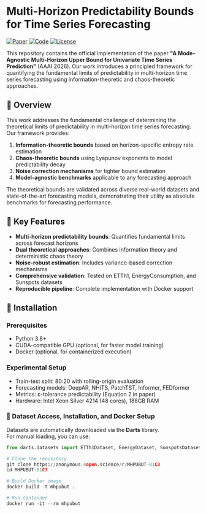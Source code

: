 # Multi-Horizon Predictability Bounds for Time Series Forecasting

[![Paper](https://img.shields.io/badge/Paper-AAAI%202026-blue)](https://anonymous.4open.science/r/MHPUBUT-81C3)
[![Code](https://img.shields.io/badge/Code-Python-green)](https://anonymous.4open.science/r/MHPUBUT-81C3)
[![License](https://img.shields.io/badge/License-MIT-yellow)](LICENSE)

This repository contains the official implementation of the paper **"A Mode-Agnostic Multi-Horizon Upper Bound for Univariate Time Series Prediction"** (AAAI 2026). Our work introduces a principled framework for quantifying the fundamental limits of predictability in multi-horizon time series forecasting using information-theoretic and chaos-theoretic approaches.



## 🌟 Overview

This work addresses the fundamental challenge of determining the theoretical limits of predictability in multi-horizon time series forecasting. Our framework provides:

1. **Information-theoretic bounds** based on horizon-specific entropy rate estimation
2. **Chaos-theoretic bounds** using Lyapunov exponents to model predictability decay
3. **Noise correction mechanisms** for tighter bound estimation
4. **Model-agnostic benchmarks** applicable to any forecasting approach

The theoretical bounds are validated across diverse real-world datasets and state-of-the-art forecasting models, demonstrating their utility as absolute benchmarks for forecasting performance.

## 🔑 Key Features

- **Multi-horizon predictability bounds**: Quantifies fundamental limits across forecast horizons
- **Dual theoretical approaches**: Combines information theory and deterministic chaos theory
- **Noise-robust estimation**: Includes variance-based correction mechanisms
- **Comprehensive validation**: Tested on ETTh1, EnergyConsumption, and Sunspots datasets
- **Reproducible pipeline**: Complete implementation with Docker support

## 🚀 Installation

### Prerequisites
- Python 3.8+
- CUDA-compatible GPU (optional, for faster model training)
- Docker (optional, for containerized execution)

### Experimental Setup
  - Train-test split: 80:20 with rolling-origin evaluation
  - Forecasting models: DeepAR, NHiTS, PatchTST, Informer, FEDformer
  - Metrics: ε-tolerance predictability (Equation 2 in paper)
  - Hardware: Intel Xeon Silver 4214 (48 cores), 188GB RAM

### 📂 Dataset Access, Installation, and Docker Setup

Datasets are automatically downloaded via the **Darts** library.  
For manual loading, you can use:

```python
from darts.datasets import ETTh1Dataset, EnergyDataset, SunspotsDataset

# Clone the repository
git clone https://anonymous.4open.science/r/MHPUBUT-81C3
cd MHPUBUT-81C3

# Build Docker image
docker build -t mhpubut .

# Run container
docker run -it --rm mhpubut



